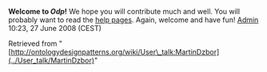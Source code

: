 __Welcome to _Odp_!__ We hope you will contribute much and well. 
You will probably want to read the [help pages](http://ontologydesignpatterns.org/wiki/Help:Contents "Help:Contents"). Again, welcome and have fun! [Admin](http://ontologydesignpatterns.org/wiki/index.php?title=User:Admin&action=edit&redlink=1 "User:Admin (not yet written)") 10:23, 27 June 2008 (CEST)





Retrieved from "[http://ontologydesignpatterns.org/wiki/User\_talk:MartinDzbor](../User_talk/MartinDzbor)"